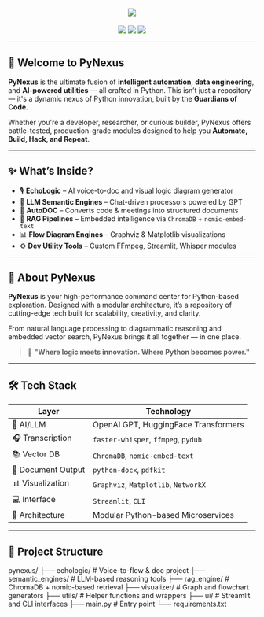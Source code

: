 <h1 align="center">
  <img src="https://readme-typing-svg.herokuapp.com?font=Orbitron&size=40&color=F71313&center=true&vCenter=true&width=900&height=80&lines=⚙️+ALL+PYTHON+PROJECTS+⚙️;🧠+By+Guardians+of+Code+🧠;💻+Automate+%7C+Build+%7C+Hack+%7C+Repeat+💻" />
</h1>

<p align="center">
  <img src="https://img.shields.io/badge/License-MIT-ff4757.svg?style=for-the-badge" />
  <img src="https://img.shields.io/badge/Made%20with-Python-3776AB?style=for-the-badge&logo=python&logoColor=white" />
  <img src="https://img.shields.io/badge/Projects-AI%20%7C%20Automation%20%7C%20RAG%20%7C%20Visualization-blueviolet?style=for-the-badge" />
</p>

---

## 🚀 Welcome to PyNexus

**PyNexus** is the ultimate fusion of **intelligent automation**, **data engineering**, and **AI-powered utilities** — all crafted in Python. This isn’t just a repository — it's a dynamic nexus of Python innovation, built by the **Guardians of Code**.

Whether you're a developer, researcher, or curious builder, PyNexus offers battle-tested, production-grade modules designed to help you **Automate, Build, Hack, and Repeat**.

---

## ✨ What’s Inside?

- 🎙️ **EchoLogic** – AI voice-to-doc and visual logic diagram generator  
- 🤖 **LLM Semantic Engines** – Chat-driven processors powered by GPT  
- 📄 **AutoDOC** – Converts code & meetings into structured documents  
- 🧠 **RAG Pipelines** – Embedded intelligence via `ChromaDB` + `nomic-embed-text`  
- 📊 **Flow Diagram Engines** – Graphviz & Matplotlib visualizations  
- ⚙️ **Dev Utility Tools** – Custom FFmpeg, Streamlit, Whisper modules  

---

## 🧠 About PyNexus

**PyNexus** is your high-performance command center for Python-based exploration. Designed with a modular architecture, it’s a repository of cutting-edge tech built for scalability, creativity, and clarity.  

From natural language processing to diagrammatic reasoning and embedded vector search, PyNexus brings it all together — in one place.

> 🔗 **"Where logic meets innovation. Where Python becomes power."**

---

## 🛠 Tech Stack

| Layer              | Technology |
|--------------------|------------|
| 🧠 AI/LLM           | OpenAI GPT, HuggingFace Transformers |
| 🎧 Transcription    | `faster-whisper`, `ffmpeg`, `pydub` |
| 📚 Vector DB        | `ChromaDB`, `nomic-embed-text` |
| 📄 Document Output  | `python-docx`, `pdfkit` |
| 📊 Visualization    | `Graphviz`, `Matplotlib`, `NetworkX` |
| 💻 Interface        | `Streamlit`, `CLI` |
| 🧩 Architecture     | Modular Python-based Microservices |

---

## 📁 Project Structure

pynexus/
├── echologic/ # Voice-to-flow & doc project
├── semantic_engines/ # LLM-based reasoning tools
├── rag_engine/ # ChromaDB + nomic-based retrieval
├── visualizer/ # Graph and flowchart generators
├── utils/ # Helper functions and wrappers
├── ui/ # Streamlit and CLI interfaces
├── main.py # Entry point
└── requirements.txt
